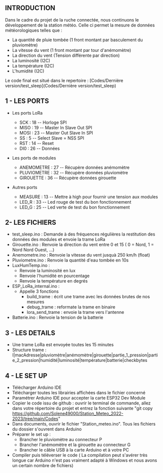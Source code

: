 INTRODUCTION
-
Dans le cadre du projet de la ruche connectée, nous continuons le développement de la station météo.
Celle ci permet  la mesure de données météorologiques telles que :
- La quantité de pluie tombée (1 front montant par basculement du pluviomètre)
- La vitesse du vent (1 front montant par tour d'anémomètre)
- La direction du vent (Tension différente par direction)
- La luminosité (I2C)
- La température (I2C)
- L'humidité (I2C)

Le code final est situé dans le repertoire : [Codes/Dernière version/test_sleep](Codes/Dernière version/test_sleep)

1 - LES PORTS
-

- Les ports LoRa
  - SCK : 18 -- Horloge SPI
  - MISO : 19 -- Master In Slave Out SPI
  - MOSI : 23 -- Master Out Slave In SPI
  - SS : 5 -- Select Slave = NSS SPI
  - RST : 14 -- Reset
  - DI0 : 26 -- Données
  
- Les ports de modules
  - ANEMOMETRE : 27 -- Récupère données anémomètre
  - PLUVIOMETRE : 32 -- Récupère données pluviomètre
  - GIROUETTE : 36 -- Récupère données girouette

- Autres ports
  - MEASURE : 13 -- Mettre à high pour fournir une tension aux modules
  - LED_R : 33 -- Led rouge de test du bon fonctionnement
  - LED_G : 25 -- Led verte de test du bon fonctionnement


2- LES FICHIERS
-
- test_sleep.ino : Demande à des fréquences régulières la restitution des données des modules et envoie la trame LoRa
- Girouette.ino : Renvoie la direction du vent entre 0 et 15 ( 0 = Nord, 1 = Nord Nord Ouest, ...)
- Anemometre.ino : Renvoie la vitesse du vent jusquà 250 km/h (float)
- Pluviometre.ino : Renvoie la quantité d'eau tombée en 10s
- LuxHumTemp.ino : 
  - Renvoie la luminosité en lux
  - Renvoie l'humidité en pourcentage
  - Renvoie la température en degrés
- ESP_LoRa_internal.ino : 
  - Appelle 3 fonctions
    - build_trame : écrit une trame avec les données brutes de nos mesures
    - debug_trame : reformate la trame en binaire
    - lora_send_trame : envoie la trame vers l'antenne
- Batterie.ino : Renvoie la tension de la batterie
 
3 - LES DETAILS
-
- Une trame LoRa est envoyée toutes les 15 minutes
- Structure trame :   I|macAdresse|pluviomètre|anémomètre|girouette|partie_1_pression|partie_2_pression|humidité|luminosité|température|batterie|checkbytes

4 - LE SET UP
-
- Télécharger Arduino IDE
- Télécharger toutes les librairies affichées dans le fichier concerné
- Paramétrer Arduino IDE pour accepter la carte ESP32 Dev Module
- Copier le code issu de github : ouvrir le terminal de commande, allez dans votre répertoire du projet et entrez la fonction suivante "git copy https://github.com/Solene49000/Station_Meteo_2022-2023/tree/main/Codes"
- Dans documents, ouvrir le fichier "Station_meteo.ino". Tous les fichiers du dossier s'ouvrent dans Arduino
- Préparer le set up :
  - Brancher le pluviomètre au connecteur P
  - Brancher l'anémomètre et la girouette au connecteur G
  - Brancher le câble USB à la carte Arduino et à votre PC
- Compiler puis téléverser le code ( La compilation peut s'avérer très longue car Arduino n'est pas vraiment adapté à Windows et nous avons un certain nombre de fichiers)
